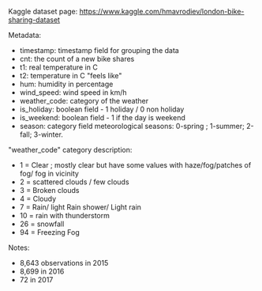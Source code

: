 Kaggle dataset page: https://www.kaggle.com/hmavrodiev/london-bike-sharing-dataset

Metadata:
- timestamp: timestamp field for grouping the data
- cnt: the count of a new bike shares
- t1: real temperature in C
- t2: temperature in C "feels like"
- hum: humidity in percentage
- wind_speed: wind speed in km/h
- weather_code: category of the weather
- is_holiday: boolean field - 1 holiday / 0 non holiday
- is_weekend: boolean field - 1 if the day is weekend
- season: category field meteorological seasons: 0-spring ; 1-summer; 2-fall; 3-winter.

"weather_code" category description:
- 1 = Clear ; mostly clear but have some values with haze/fog/patches of fog/ fog in vicinity
- 2 = scattered clouds / few clouds
- 3 = Broken clouds
- 4 = Cloudy
- 7 = Rain/ light Rain shower/ Light rain
- 10 = rain with thunderstorm
- 26 = snowfall
- 94 = Freezing Fog


Notes:
- 8,643 observations in 2015
- 8,699 in 2016
- 72 in 2017